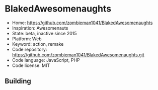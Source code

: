 # BlakedAwesomenaughts

- Home: https://github.com/zombieman1041/BlakedAwesomenaughts
- Inspiration: Awesomenauts
- State: beta, inactive since 2015
- Platform: Web
- Keyword: action, remake
- Code repository: https://github.com/zombieman1041/BlakedAwesomenaughts.git
- Code language: JavaScript, PHP
- Code license: MIT

## Building
